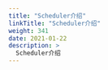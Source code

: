 ```yaml
---
title: "Scheduler介绍"
linkTitle: "Scheduler介绍"
weight: 341
date: 2021-01-22
description: >
  Scheduler介绍
---
```



